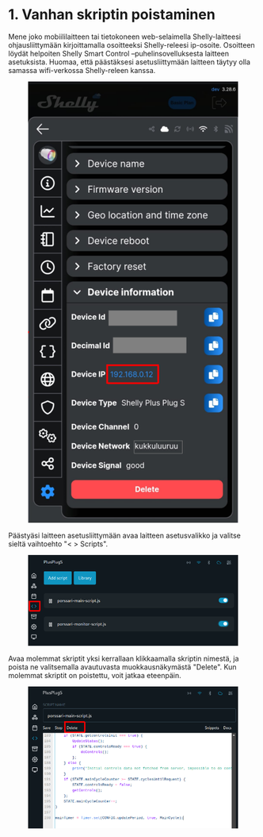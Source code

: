 # 1. Vanhan skriptin poistaminen

Mene joko mobiililaitteen tai tietokoneen web-selaimella Shelly-laitteesi ohjausliittymään kirjoittamalla osoitteeksi Shelly-releesi ip-osoite. Osoitteen löydät helpoiten Shelly Smart Control –puhelinsovelluksesta laitteen asetuksista. Huomaa, että päästäksesi asetusliittymään laitteen täytyy olla samassa wifi-verkossa Shelly-releen kanssa.

<figure><img src="../../../.gitbook/assets/1-shellyIP.png" alt=""><figcaption></figcaption></figure>

Päästyäsi laitteen asetusliittymään avaa laitteen asetusvalikko ja valitse sieltä vaihtoehto "< > Scripts".

<figure><img src="../../../.gitbook/assets/2-skriptienpoisto1.png" alt=""><figcaption></figcaption></figure>

Avaa molemmat skriptit yksi kerrallaan klikkaamalla skriptin nimestä, ja poista ne valitsemalla avautuvasta muokkausnäkymästä "Delete". Kun molemmat skriptit on poistettu, voit jatkaa eteenpäin.

<figure><img src="../../../.gitbook/assets/3-skriptienpoisto2.png" alt=""><figcaption></figcaption></figure>

